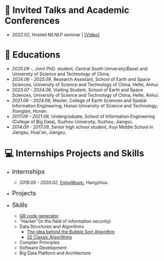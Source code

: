 # 💬 Invited Talks and Academic Conferences
- *2022.02*, Hosted MLNLP seminar \| [\[Video\]](https://www.bilibili.com/video/BV1wF411x7qh)

# 📖 Educations
- *2025.09 -*, Joint PhD. student, Central South University(Base) and University of Science and Technology of China.
- *2024.06 - 2025.09*, Research Assistant, School of Earth and Space Sciences, University of Science and Technology of China, Hefei, Anhui.
- *2023.07 - 2024.06*, Visiting Student, School of Earth and Space Sciences, University of Science and Technology of China, Hefei, Anhui.
- *2021.06 - 2024.06*, Master, College of Earth Sciences and Spatial Information Engineering, Hunan University of Science and Technology, Xiangtan, Hunan.
- *2017.09 - 2021.06*, Undergraduate, School of Information Engineering (College of Big Data), Xuzhou University, Xuzhou, Jiangsu.
- *2014.09 - 2017.09*, Senior high school student, Xuyi Middle School in Jiangsu, Huai'an, Jiangsu.

# 💻 Internships Projects and Skills
- <span style="font-size: 20px"> Internships </span>
  - *2019.05 - 2020.02*, [EnjoyMusic](https://enjoymusic.ai/), Hangzhou.

- <span style="font-size: 20px"> Projects </span>

- <span style="font-size: 20px"> Skills </span>
  - [QR code generator](https://cli.im/)
  - “Hacker”(in the field of information security)
  - Data Structures and Algorithms 
    - [The idea behind the Bubble Sort Algorithm](https://blog.csdn.net/qq_43073798/article/details/133343393?spm=1001.2014.3001.5501)
    - [32 Classic Algorithms](https://blog.csdn.net/qq_43073798/article/details/133343903?spm=1001.2014.3001.5501)
  - Compiler Principles
  - Software Development
  - Big Data Platform and Architecture